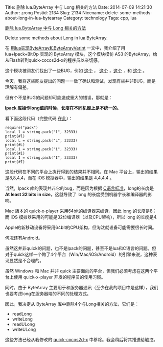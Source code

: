 Title: 删除 lua.ByteArray 中与 Long 相关的方法
Date: 2014-07-09 14:21:30
Author: zrong
Postid: 2134
Slug: 2134
Nicename: delete-some-methods-about-long-in-lua-bytearray
Category: technology
Tags: cpp, lua

[删除 lua.ByteArray 中与 Long
相关的方法](http://zengrong.net/post/2134.htm)

Delete some methods about Long in lua.ByteArray.

在
[用lua实现ByteArray和ByteArrayVarint](http://zengrong.net/post/1968.htm)
一文中，我介绍了用 lua+lpack+BitOp 实现的 ByteArray 模块，这个模块模仿
AS3 的ByteArray，给从Flash转到quick-cocos2d-x的程序员以亲切感。

这个模块被网友们找出了一些BUG，例如
[这个](https://github.com/chukong/quick-cocos2d-x/issues/399) ，
[这个](http://www.cocoachina.com/bbs/read.php?tid=207697)
，[这个](http://www.cocoachina.com/bbs/read.php?tid=213295) ，和
[这个](http://www.cocoachina.com/bbs/read.php?tid=213295) 。

今天，我将这些网友提出的问题一一做了确认和测试，发现有些并非BUG，而是理解有偏差。

但有个不是BUG的问题却可能造成重大的错误，那就是：<!--more-->

**lpack 库操作long值的时候，长度在不同机器上是不统一的。**

看下面这段代码（完整代码
[在此](https://github.com/zrong/quick-cocos2d-x/tree/zrong/samples/bytearray)）：

``` {lang="lua"}
require("pack")
local l = string.pack("l", 32333)
print(#l)
local L = string.pack("L", 33333)
print(#L)
local i = string.pack("i", 32333)
print(#i)
local I = string.pack("I", 33333)
print(#I)
```

这段代码在不同的平台上执行得到的结果并不相同。在 Mac
平台上，输出的结果是8,8,4,4，而在 iOS 模拟器中，输出的结果是 4,4,4,4 。

当然，lpack 库的表现并非它的bug，而是因为根据
[C语言标准](http://en.wikipedia.org/wiki/C_data_types)，long的长度是
**At least 32 bits in size**，这就导致了 long
的长度受到机器字长和编译器的影响。

Mac 版本的 quick-x-player 采用64bit的编译器来编译，因此 long
的长度是8；而 iOS 模拟器采用的可能是32位编译器（以及CPU架构），所以 long
的长度是4.

Apple的新移动设备将采用64bit的CPU架构，但淘汰就设备可能需要很长时间。

何况还有Android。

虽然这并非quick的问题，也不是lpack的问题，甚至不是lua和C语言的问题。但对于quick这样一个跨了4个平台（Win/Mac/iOS/Android）的引擎来说，这种表现显然是不合理的。

虽然 Windows 和 Mac 并非 quick
主要面向的平台，但我们必须考虑在这两个平台上使用 quick-x-player
开发的程序员的使用习惯。

同时，由于 ByteArray
主要用于和服务器通讯（至少在我的项目中是这样），我们也要考虑long在服务器端的不同的处理方式。

因此，我决定从 ByteArray 库中删除4个与Long相关的方法，它们是：

-   readLong
-   writeLong
-   readULong
-   writeULong

这些方法已经从我修改的
[quick-cocos2d-x](https://github.com/zrong/quick-cocos2d-x)
中移除。我会稍后将其推送给触控。


